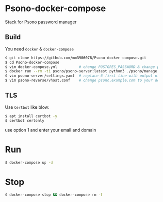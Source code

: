 # Psono-docker-compose
Stack for [Psono](https://psono.com/) password manager
## Build
You need `docker` & `docker-compose`
```sh
$ git clone https://github.com/mm3906078/Psono-docker-compose.git
$ cd Psono-docker-compose
$ vim docker-compose.yml          # change POSTGRES_PASSWORD & change psono.example.com to your domain
$ docker run --rm -ti psono/psono-server:latest python3 ./psono/manage.py generateserverkeys
$ vim psono-server/settings.yaml  # replace 6 first line with output of above command & change psono.example.com to your domain
$ vim psono-reverse/vhost.conf    # change psono.example.com to your domain
```
## TLS
Use `Certbot` like blow:
```sh
$ apt install certbot -y
$ certbot certonly
```
use option 1 and enter your email and domain
# Run
```sh
$ docker-compose up -d
```
# Stop
```sh
$ docker-compose stop && docker-compose rm -f
```